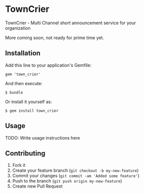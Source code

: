 # TownCrier

TownCrier - Multi Channel short announcement service for your organization

More coming soon, not ready for prime time yet.

## Installation

Add this line to your application's Gemfile:

    gem 'town_crier'

And then execute:

    $ bundle

Or install it yourself as:

    $ gem install town_crier

## Usage

TODO: Write usage instructions here

## Contributing

1. Fork it
2. Create your feature branch (`git checkout -b my-new-feature`)
3. Commit your changes (`git commit -am 'Added some feature'`)
4. Push to the branch (`git push origin my-new-feature`)
5. Create new Pull Request
